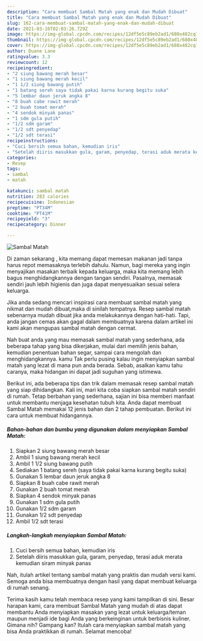 ```yaml
---
description: "Cara membuat Sambal Matah yang enak dan Mudah Dibuat"
title: "Cara membuat Sambal Matah yang enak dan Mudah Dibuat"
slug: 162-cara-membuat-sambal-matah-yang-enak-dan-mudah-dibuat
date: 2021-03-16T02:03:26.729Z
image: https://img-global.cpcdn.com/recipes/12df5e5c89eb2ad1/680x482cq70/sambal-matah-foto-resep-utama.jpg
thumbnail: https://img-global.cpcdn.com/recipes/12df5e5c89eb2ad1/680x482cq70/sambal-matah-foto-resep-utama.jpg
cover: https://img-global.cpcdn.com/recipes/12df5e5c89eb2ad1/680x482cq70/sambal-matah-foto-resep-utama.jpg
author: Duane Lane
ratingvalue: 3.3
reviewcount: 12
recipeingredient:
- "2 siung bawang merah besar"
- "1 siung bawang merah kecil"
- "1 1/2 siung bawang putih"
- "1 batang sereh saya tidak pakai karna kurang begitu suka"
- "5 lembar daun jeruk angka 8"
- "8 buah cabe rawit merah"
- "2 buah tomat merah"
- "4 sendok minyak panas"
- "1 sdm gula putih"
- "1/2 sdm garam"
- "1/2 sdt penyedap"
- "1/2 sdt terasi"
recipeinstructions:
- "Cuci bersih semua bahan, kemudian iris"
- "Setelah diiris masukkan gula, garam, penyedap, terasi aduk merata kemudian siram minyak panas"
categories:
- Resep
tags:
- sambal
- matah

katakunci: sambal matah 
nutrition: 283 calories
recipecuisine: Indonesian
preptime: "PT34M"
cooktime: "PT41M"
recipeyield: "3"
recipecategory: Dinner

---
```



![Sambal Matah](https://img-global.cpcdn.com/recipes/12df5e5c89eb2ad1/680x482cq70/sambal-matah-foto-resep-utama.jpg)

Di zaman  sekarang , kita memang dapat memesan makanan jadi tanpa harus repot memasaknya terlebih dahulu. Namun, bagi mereka yang ingin menyajikan masakan terbaik kepada keluarga, maka kita memang lebih bagus menghidangkannya dengan tangan sendiri. Pasalnya, memasak sendiri jauh lebih higienis dan juga dapat menyesuaikan sesuai selera keluarga.

Jika anda sedang mencari inspirasi cara membuat sambal matah yang nikmat dan mudah dibuat,maka di sinilah tempatnya. Resep sambal matah  sebenarnya mudah dibuat jika anda melakukannya dengan hati-hati. Tapi, anda jangan cemas akan gagal dalam membuatnya 
karena dalam artikel ini kami akan mengupas sambal matah dengan cermat.  



Nah buat anda yang mau memasak sambal matah yang sederhana, ada beberapa tahap yang bisa dikerjakan, mulai dari memilih jenis bahan, kemudian penentuan bahan segar, sampai cara mengolah dan menghidangkannya. kamu Tak perlu pusing kalau ingin menyiapkan sambal matah yang lezat di mana pun anda berada. Sebab, asalkan kamu  tahu caranya, maka hidangan ini dapat jadi suguhan yang istimewa.

Berikut ini, ada beberapa tips dan trik dalam memasak resep sambal matah yang siap dihidangkan. Kali ini, mari kita coba siapkan sambal matah sendiri di rumah. Tetap berbahan yang sederhana, sajian ini bisa memberi manfaat untuk membantu menjaga kesehatan tubuh kita. Anda dapat membuat Sambal Matah memakai 12 jenis bahan dan 2 tahap pembuatan. Berikut ini cara untuk membuat hidangannya.

<!--inarticleads1-->

##### Bahan-bahan dan bumbu yang digunakan dalam menyiapkan Sambal Matah:

1. Siapkan 2 siung bawang merah besar
1. Ambil 1 siung bawang merah kecil
1. Ambil 1 1/2 siung bawang putih
1. Sediakan 1 batang sereh (saya tidak pakai karna kurang begitu suka)
1. Gunakan 5 lembar daun jeruk angka 8
1. Siapkan 8 buah cabe rawit merah
1. Gunakan 2 buah tomat merah
1. Siapkan 4 sendok minyak panas
1. Gunakan 1 sdm gula putih
1. Gunakan 1/2 sdm garam
1. Gunakan 1/2 sdt penyedap
1. Ambil 1/2 sdt terasi




<!--inarticleads2-->

##### Langkah-langkah menyiapkan Sambal Matah:

1. Cuci bersih semua bahan, kemudian iris
1. Setelah diiris masukkan gula, garam, penyedap, terasi aduk merata kemudian siram minyak panas




Nah, itulah artikel tentang  sambal matah  yang praktis dan mudah versi kami. Semoga anda bisa membuatnya dengan hasil yang dapat membuat keluarga di rumah senang. 

Terima kasih kamu telah membaca resep yang kami tampilkan di sini. Besar harapan kami, cara membuat  Sambal Matah yang mudah di atas dapat membantu Anda menyiapkan masakan yang lezat untuk keluarga/teman maupun menjadi ide bagi Anda yang berkeinginan untuk berbisnis kuliner. Gimana nih? Gampang kan? Itulah cara menyiapkan sambal matah yang bisa Anda praktikkan di rumah. Selamat mencoba!

